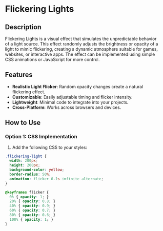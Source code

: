 # Flickering Lights

## Description
Flickering Lights is a visual effect that simulates the unpredictable behavior of a light source. This effect randomly adjusts the brightness or opacity of a light to mimic flickering, creating a dynamic atmosphere suitable for games, websites, or interactive apps. The effect can be implemented using simple CSS animations or JavaScript for more control.

## Features
- **Realistic Light Flicker**: Random opacity changes create a natural flickering effect.
- **Customizable**: Easily adjustable timing and flicker intensity.
- **Lightweight**: Minimal code to integrate into your projects.
- **Cross-Platform**: Works across browsers and devices.

## How to Use

### **Option 1: CSS Implementation**

1. Add the following CSS to your styles:

```css
.flickering-light {
  width: 200px;
  height: 200px;
  background-color: yellow;
  border-radius: 50%;
  animation: flicker 0.1s infinite alternate;
}

@keyframes flicker {
  0% { opacity: 1; }
  20% { opacity: 0.8; }
  40% { opacity: 0.9; }
  60% { opacity: 0.7; }
  80% { opacity: 0.6; }
  100% { opacity: 1; }
}
